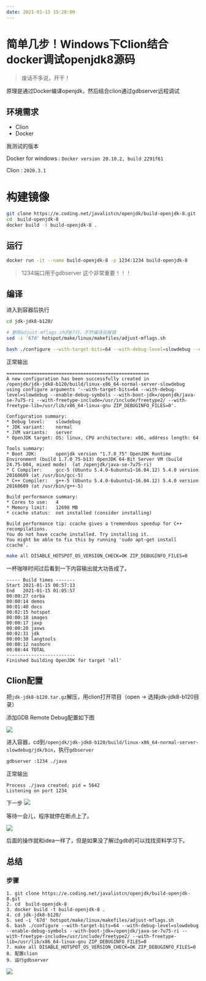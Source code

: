 ```yaml
---
date: 2021-01-15 15:28:00
---
```


# 简单几步！Windows下Clion结合docker调试openjdk8源码

> 废话不多说，开干！

原理是通过Docker编译openjdk，然后结合clion通过gdbserver远程调试

##  环境需求

- Clion
- Docker

我测试的版本

Docker for windows : `Docker version 20.10.2, build 2291f61`

Clion : `2020.3.1`

#  构建镜像

```bash
git clone https://e.coding.net/javalistcn/openjdk/build-openjdk-8.git
cd  build-openjdk-8
docker build -t build-openjdk-8 .
```

##  运行

```bash
docker run -it --name build-openjdk-8 -p 1234:1234 build-openjdk-8
```

> 1234端口用于gdbserver 这个非常重要！！！

##  编译

进入到容器后执行

```bash
cd jdk-jdk8-b120/

# 删除adjust-mflags.sh的67行，不然编译会报错
sed -i '67d' hotspot/make/linux/makefiles/adjust-mflags.sh

bash ./configure --with-target-bits=64 --with-debug-level=slowdebug --enable-debug-symbols --with-boot-jdk=/openjdk/java-se-7u75-ri --with-freetype-include=/usr/include/freetype2/ --with-freetype-lib=/usr/lib/x86_64-linux-gnu ZIP_DEBUGINFO_FILES=0
```

正常输出

```
====================================================
A new configuration has been successfully created in
/openjdk/jdk-jdk8-b120/build/linux-x86_64-normal-server-slowdebug
using configure arguments '--with-target-bits=64 --with-debug-level=slowdebug --enable-debug-symbols --with-boot-jdk=/openjdk/java-se-7u75-ri --with-freetype-include=/usr/include/freetype2/ --with-freetype-lib=/usr/lib/x86_64-linux-gnu ZIP_DEBUGINFO_FILES=0'.

Configuration summary:
* Debug level:    slowdebug
* JDK variant:    normal
* JVM variants:   server
* OpenJDK target: OS: linux, CPU architecture: x86, address length: 64

Tools summary:
* Boot JDK:       openjdk version "1.7.0_75" OpenJDK Runtime Environment (build 1.7.0_75-b13) OpenJDK 64-Bit Server VM (build 24.75-b04, mixed mode)  (at /openjdk/java-se-7u75-ri)
* C Compiler:     gcc-5 (Ubuntu 5.4.0-6ubuntu1~16.04.12) 5.4.0 version 20160609 (at /usr/bin/gcc-5)
* C++ Compiler:   g++-5 (Ubuntu 5.4.0-6ubuntu1~16.04.12) 5.4.0 version 20160609 (at /usr/bin/g++-5)

Build performance summary:
* Cores to use:   4
* Memory limit:   12698 MB
* ccache status:  not installed (consider installing)

Build performance tip: ccache gives a tremendous speedup for C++ recompilations.
You do not have ccache installed. Try installing it.
You might be able to fix this by running 'sudo apt-get install ccache'.
```

```bash
make all DISABLE_HOTSPOT_OS_VERSION_CHECK=OK ZIP_DEBUGINFO_FILES=0
```

一杯咖啡时间过后看到一下内容输出就大功告成了。

```
----- Build times -------
Start 2021-01-15 00:57:13
End   2021-01-15 01:05:57
00:00:27 corba
00:00:14 demos
00:01:40 docs
00:02:15 hotspot
00:00:18 images
00:00:17 jaxp
00:00:20 jaxws
00:02:31 jdk
00:00:30 langtools
00:00:12 nashorn
00:08:44 TOTAL
-------------------------
Finished building OpenJDK for target 'all'
```

## Clion配置

把`jdk-jdk8-b120.tar.gz`解压，用clion打开项目（open -> 选择jdk-jdk8-b120目录）

添加GDB Remote Debug配置如下图

![](https://imgkr2.cn-bj.ufileos.com/802200f7-8207-4a14-bb60-b9c25f034761.png?UCloudPublicKey=TOKEN_8d8b72be-579a-4e83-bfd0-5f6ce1546f13&Signature=RNqVlvKrjJ0USEtSwsPaZj5kIw8%253D&Expires=1610773857)

进入容器，cd到`/openjdk/jdk-jdk8-b120/build/linux-x86_64-normal-server-slowdebug/jdk/bin`，执行`gdbserver`

```bash
gdbserver :1234 ./java
```

正常输出

```
Process ./java created; pid = 5642
Listening on port 1234
```

下一步
![](https://imgkr2.cn-bj.ufileos.com/11fa784a-fd90-4f93-abed-fe619a65d6cc.png?UCloudPublicKey=TOKEN_8d8b72be-579a-4e83-bfd0-5f6ce1546f13&Signature=S%252BrRHBbHdxm3cjs8U7ypLT4x7Og%253D&Expires=1610773856)


等待一会儿，程序就停在断点上了。

![](https://static01.imgkr.com/temp/381539d2acf34a07a0127584264b0396.png)


后面的操作就和idea一样了，但是如果没了解过gdb的可以找找资料学习下。

## 总结

### 步骤
```
1. git clone https://e.coding.net/javalistcn/openjdk/build-openjdk-8.git
2. cd  build-openjdk-8
3. docker build -t build-openjdk-8 .
4. cd jdk-jdk8-b120/
5. sed -i '67d' hotspot/make/linux/makefiles/adjust-mflags.sh
6. bash ./configure --with-target-bits=64 --with-debug-level=slowdebug --enable-debug-symbols --with-boot-jdk=/openjdk/java-se-7u75-ri --with-freetype-include=/usr/include/freetype2/ --with-freetype-lib=/usr/lib/x86_64-linux-gnu ZIP_DEBUGINFO_FILES=0
7. make all DISABLE_HOTSPOT_OS_VERSION_CHECK=OK ZIP_DEBUGINFO_FILES=0
8. 配置clion
9. 运行gdbserver
```

![](https://image-static.segmentfault.com/235/214/2352149115-600132dbe57c7)
